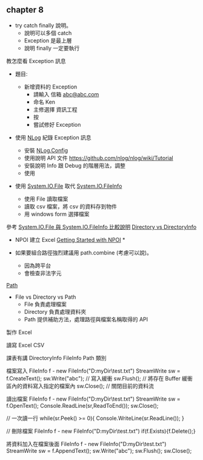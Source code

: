 ## chapter 8

* try catch finally 說明。
  * 說明可以多個 catch
  * Exception 是最上層
  * 說明 finally 一定要執行

教怎麼看 Exception 訊息

* 題目:
  * 新增資料的 Exception
    * 請輸入 信箱 abc@abc.com
    * 命名 Ken
    * 主修選擇 資訊工程
    * 按
    * 嘗試修好 Exception

* 使用 [NLog](https://nlog-project.org/) 紀錄 Exception 訊息
  * 安裝 [NLog.Config](https://www.nuget.org/packages/NLog.Config/)
  * 使用說明 API 文件 https://github.com/nlog/nlog/wiki/Tutorial
  * 安裝說明 Info 跟 Debug 的階層用法，調整
  * 使用

* 使用 [System.IO.File](https://docs.microsoft.com/zh-tw/dotnet/csharp/programming-guide/file-system/how-to-write-to-a-text-file) 取代 [System.IO.FileInfo](https://docs.microsoft.com/en-us/dotnet/api/system.io.fileinfo?redirectedfrom=MSDN&view=netframework-4.8)  
  * 使用 File 讀取檔案
  * 讀取 csv 檔案，將 csv 的資料存到物件
  * 用 windows form 選擇檔案

參考
[System.IO.File 與 System.IO.FileInfo 比較說明](https://stackoverflow.com/questions/4003233/what-is-the-difference-between-system-io-file-and-system-io-fileinfo)
[Directory vs DirectoryInfo](https://stackoverflow.com/questions/3146586/directory-vs-directoryinfo)

* NPOI 建立 Excel [Getting Started with NPOI](https://github.com/tonyqus/npoi/wiki/Getting-Started-with-NPOI)
  * 


* 如果要組合路徑強烈建議用 path.combine (考慮可以說)。
  * 因為跨平台
  * 會檢查非法字元  

[Path](https://docs.microsoft.com/zh-tw/dotnet/api/system.io.path.combine?view=netframework-4.8)

* File vs Directory vs Path
  * File 負責處理檔案
  * Directory 負責處理資料夾
  * Path 提供補助方法，處理路徑與檔案名稱取得的 API


製作 Excel


讀寫 Excel
CSV 

課表有講 
DirectoryInfo
FileInfo
Path 類別

檔案寫入
FileInfo f - new FileInfo("D:myDir\\test.txt")
StreamWrite sw = f.CreateText();
sw.Write("abc"); // 寫入緩衝
sw.Flush(); // 將存在 Buffer 緩衝區內的資料寫入指定的檔案內
sw.Close(); // 關閉目前的資料流

讀出檔案
FileInfo f - new FileInfo("D:myDir\\test.txt")
StreamWrite sw = f.OpenText();
Console.ReadLine(sr,ReadToEnd());
sw.Close();

// 一次讀一行
while(sr.Peek() >= 0){
    Console.WriteLine(sr.ReadLine());
}

// 刪除檔案
FileInfo f - new FileInfo("D:myDir\\test.txt")
if(f.Exists){f.Delete();}

將資料加入在檔案後面
FileInfo f - new FileInfo("D:myDir\\test.txt")
StreamWrite sw = f.AppendText();
sw.Write("abc");
sw.Flush();
sw.Close();


